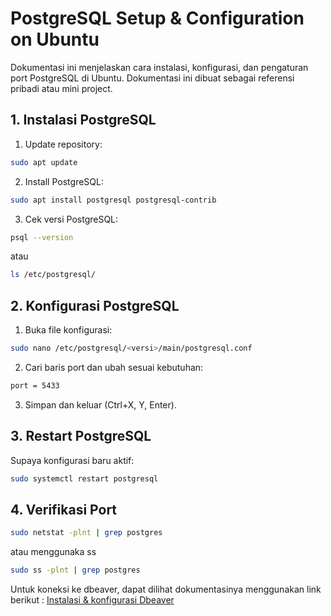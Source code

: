 # PostgreSQL Setup & Configuration on Ubuntu

Dokumentasi ini menjelaskan cara instalasi, konfigurasi, dan pengaturan port PostgreSQL di Ubuntu. 
Dokumentasi ini dibuat sebagai referensi pribadi atau mini project.

## 1. Instalasi PostgreSQL

1. Update repository:

  ```bash
  sudo apt update
  ```

2. Install PostgreSQL:

 ```bash
 sudo apt install postgresql postgresql-contrib
  ```
   
3. Cek versi PostgreSQL:

 ```bash
 psql --version
  ```
atau 

 ```bash
 ls /etc/postgresql/
  ```

## 2. Konfigurasi PostgreSQL

1. Buka file konfigurasi:

```bash
sudo nano /etc/postgresql/<versi>/main/postgresql.conf
  ```

2. Cari baris port dan ubah sesuai kebutuhan:

```bash
port = 5433
   ```

3. Simpan dan keluar (Ctrl+X, Y, Enter).

## 3. Restart PostgreSQL

Supaya konfigurasi baru aktif:

```bash
sudo systemctl restart postgresql
   ```

## 4. Verifikasi Port
```bash
sudo netstat -plnt | grep postgres
   ```
atau menggunaka ss

```bash
sudo ss -plnt | grep postgres
   ```



Untuk koneksi ke dbeaver, dapat dilihat dokumentasinya menggunakan link berikut : [Instalasi & konfigurasi Dbeaver](https://github.com/imammularif/Cara-Install-Dbeaver-di-Ubuntu)







